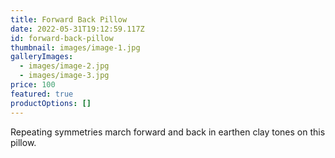 ```yaml
---
title: Forward Back Pillow
date: 2022-05-31T19:12:59.117Z
id: forward-back-pillow
thumbnail: images/image-1.jpg
galleryImages:
  - images/image-2.jpg
  - images/image-3.jpg
price: 100
featured: true
productOptions: []
---
```

Repeating symmetries march forward and back in earthen clay tones on this pillow.